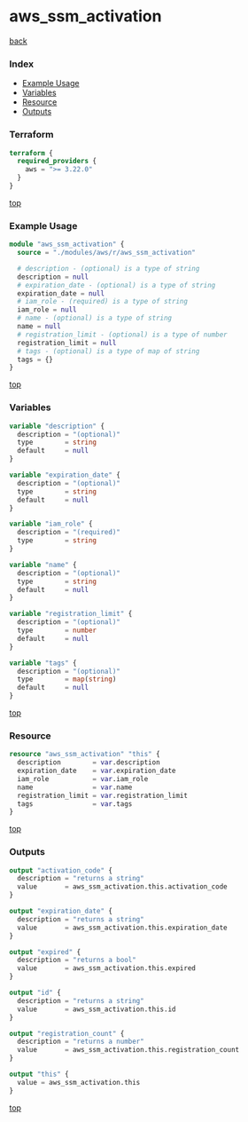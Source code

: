 # aws_ssm_activation

[back](../aws.md)

### Index

- [Example Usage](#example-usage)
- [Variables](#variables)
- [Resource](#resource)
- [Outputs](#outputs)

### Terraform

```terraform
terraform {
  required_providers {
    aws = ">= 3.22.0"
  }
}
```

[top](#index)

### Example Usage

```terraform
module "aws_ssm_activation" {
  source = "./modules/aws/r/aws_ssm_activation"

  # description - (optional) is a type of string
  description = null
  # expiration_date - (optional) is a type of string
  expiration_date = null
  # iam_role - (required) is a type of string
  iam_role = null
  # name - (optional) is a type of string
  name = null
  # registration_limit - (optional) is a type of number
  registration_limit = null
  # tags - (optional) is a type of map of string
  tags = {}
}
```

[top](#index)

### Variables

```terraform
variable "description" {
  description = "(optional)"
  type        = string
  default     = null
}

variable "expiration_date" {
  description = "(optional)"
  type        = string
  default     = null
}

variable "iam_role" {
  description = "(required)"
  type        = string
}

variable "name" {
  description = "(optional)"
  type        = string
  default     = null
}

variable "registration_limit" {
  description = "(optional)"
  type        = number
  default     = null
}

variable "tags" {
  description = "(optional)"
  type        = map(string)
  default     = null
}
```

[top](#index)

### Resource

```terraform
resource "aws_ssm_activation" "this" {
  description        = var.description
  expiration_date    = var.expiration_date
  iam_role           = var.iam_role
  name               = var.name
  registration_limit = var.registration_limit
  tags               = var.tags
}
```

[top](#index)

### Outputs

```terraform
output "activation_code" {
  description = "returns a string"
  value       = aws_ssm_activation.this.activation_code
}

output "expiration_date" {
  description = "returns a string"
  value       = aws_ssm_activation.this.expiration_date
}

output "expired" {
  description = "returns a bool"
  value       = aws_ssm_activation.this.expired
}

output "id" {
  description = "returns a string"
  value       = aws_ssm_activation.this.id
}

output "registration_count" {
  description = "returns a number"
  value       = aws_ssm_activation.this.registration_count
}

output "this" {
  value = aws_ssm_activation.this
}
```

[top](#index)